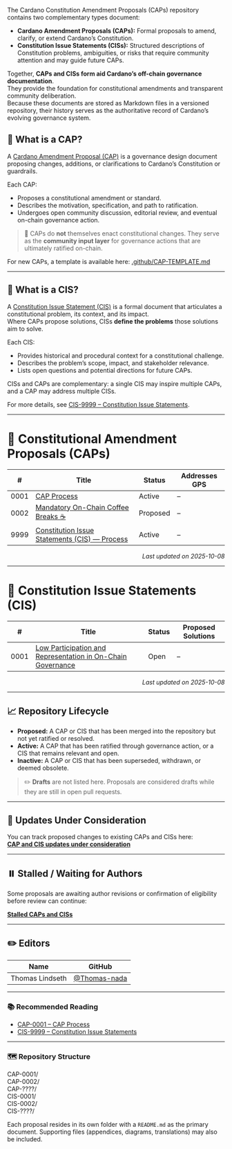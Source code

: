 The Cardano Constitution Amendment Proposals (CAPs) repository contains two complementary types document:

- **Cardano Amendment Proposals (CAPs):** Formal proposals to amend, clarify, or extend Cardano’s Constitution.
- **Constitution Issue Statements (CISs):** Structured descriptions of Constitution problems, ambiguities, or risks that require community attention and may guide future CAPs.

Together, **CAPs and CISs form aid Cardano’s off-chain governance documentation**.  
They provide the foundation for constitutional amendments and transparent community deliberation.  
Because these documents are stored as Markdown files in a versioned repository, their history serves as the authoritative record of Cardano’s evolving governance system.

## 🧭 What is a CAP?

A [Cardano Amendment Proposal (CAP)](./CAP-0001) is a governance design document proposing changes, additions, or clarifications to Cardano’s Constitution or guardrails.

Each CAP:

- Proposes a constitutional amendment or standard.
- Describes the motivation, specification, and path to ratification.
- Undergoes open community discussion, editorial review, and eventual on-chain governance action.

> 📌 CAPs do **not** themselves enact constitutional changes. They serve as the **community input layer** for governance actions that are ultimately ratified on-chain.

For new CAPs, a template is available here: [.github/CAP-TEMPLATE.md](.github/CAP-TEMPLATE.md)

---

## 🧭 What is a CIS?

A [Constitution Issue Statement (CIS)](./CIS-0001) is a formal document that articulates a constitutional problem, its context, and its impact.  
Where CAPs propose solutions, CISs **define the problems** those solutions aim to solve.

Each CIS:

- Provides historical and procedural context for a constitutional challenge.  
- Describes the problem’s scope, impact, and stakeholder relevance.  
- Lists open questions and potential directions for future CAPs.

CISs and CAPs are complementary: a single CIS may inspire multiple CAPs, and a CAP may address multiple CISs.

For more details, see [CIS-9999 – Constitution Issue Statements](./CIS-9999).

---

# 📜 Constitutional Amendment Proposals (CAPs)

<!-- BEGIN_CAP_INDEX -->
| #     | Title | Status | Addresses GPS |
|-------|----------------------------|----------|--------------------------|
| 0001  | [CAP Process](./CAP-0001) | Active | – |
| 0002  | [Mandatory On-Chain Coffee Breaks ☕](./CAP-0002) | Proposed | – |
| 9999  | [Constitution Issue Statements (CIS) — Process](./CAP-9999) | Active | – |

<p align="right"><i>Last updated on 2025-10-08</i></p>
<!-- END_CAP_INDEX -->

---

# 🧭 Constitution Issue Statements (CIS)

<!-- BEGIN_CIS_INDEX -->
| #     | Title | Status | Proposed Solutions |
|-------|-----------------------------|----------|-----------------------------|
| 0001  | [Low Participation and Representation in On-Chain Governance](./CIS-0001) | Open | – |
<p align="right"><i>Last updated on 2025-10-08</i></p>
<!-- END_CIS_INDEX -->

---

## 📈 Repository Lifecycle

- **Proposed:** A CAP or CIS that has been merged into the repository but not yet ratified or resolved.  
- **Active:** A CAP that has been ratified through governance action, or a CIS that remains relevant and open.  
- **Inactive:** A CAP or CIS that has been superseded, withdrawn, or deemed obsolete.

> ✏️ **Drafts** are not listed here. Proposals are considered drafts while they are still in open pull requests.

---

## 🔁 Updates Under Consideration

You can track proposed changes to existing CAPs and CISs here:  
**[CAP and CIS updates under consideration](https://github.com/Thomas-nada/CAP/pulls?q=is%3Apr+is%3Aopen+label%3AUpdate+sort%3Aupdated-desc)**

---

## ⏸️ Stalled / Waiting for Authors

Some proposals are awaiting author revisions or confirmation of eligibility before review can continue:  

[**Stalled CAPs and CISs**](https://github.com/Thomas-nada/CAP/pulls?q=is%3Apr+is%3Aopen+draft%3Afalse+in%3Atitle+label%3A%22State%3A+Waiting+for+Author%22%2C%22State%3A+Likely+Abandoned%22%2C%22State%3A+Likely+Deprecated%22+-label%3AUpdate%2CCorrection%2CTranslation+sort%3Aupdated-asc)

---

## ✏️ Editors

| Name | GitHub |
|------|--------|
| Thomas Lindseth | [@Thomas-nada](https://github.com/Thomas-nada) |

---

### 📚 Recommended Reading

- [CAP-0001 – CAP Process](./CAP-0001)  
- [CIS-9999 – Constitution Issue Statements](./CIS-9999)  

---

### 🗺️ Repository Structure

CAP-0001/  
CAP-0002/    
CAP-????/  
CIS-0001/  
CIS-0002/  
CIS-????/

Each proposal resides in its own folder with a `README.md` as the primary document. Supporting files (appendices, diagrams, translations) may also be included.

